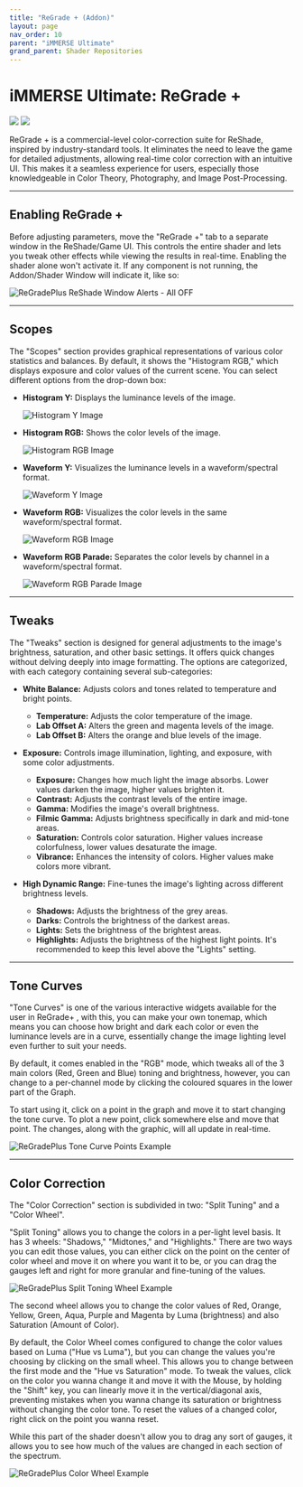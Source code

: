```yaml
---
title: "ReGrade + (Addon)"
layout: page
nav_order: 10
parent: "iMMERSE Ultimate"
grand_parent: Shader Repositories
---
```


<!-- Calls the CSS for the script that runs the sliders on the page -->
<!-- Why this is required, I will never fucking know because I tried everything to possibly get it to work without needing it LMAO -->
<link rel="stylesheet" href="{{ '/assets/css/juxtapose.css' | relative_url }}">

# iMMERSE Ultimate: ReGrade +

<div class="juxtapose" data-mode="horizontal">
 <img src="../images/regradeplus_header_off.webp" data-label="Disabled">
 <img src="../images/regradeplus_header_on.webp" data-label="Enabled">
</div>

ReGrade + is a commercial-level color-correction suite for ReShade, inspired by industry-standard tools. It eliminates the need to leave the game for detailed adjustments, allowing real-time color correction with an intuitive UI. This makes it a seamless experience for users, especially those knowledgeable in Color Theory, Photography, and Image Post-Processing.

---

## Enabling ReGrade +

Before adjusting parameters, move the "ReGrade +" tab to a separate window in the ReShade/Game UI. This controls the entire shader and lets you tweak other effects while viewing the results in real-time. Enabling the shader alone won't activate it. If any component is not running, the Addon/Shader Window will indicate it, like so:

![ReGradePlus ReShade Window Alerts - All OFF](../images/regradeplus_shaders_disabled.webp)

---

## Scopes

The "Scopes" section provides graphical representations of various color statistics and balances. By default, it shows the "Histogram RGB," which displays exposure and color values of the current scene. You can select different options from the drop-down box:

* **Histogram Y:** Displays the luminance levels of the image.

    ![Histogram Y Image](../images/regradeplus_histogram_y.webp)

* **Histogram RGB:** Shows the color levels of the image.

    ![Histogram RGB Image](../images/regradeplus_histogram_rgb.webp)

* **Waveform Y:** Visualizes the luminance levels in a waveform/spectral format.

    ![Waveform Y Image](../images/regradeplus_waveform_y.webp)

* **Waveform RGB:** Visualizes the color levels in the same waveform/spectral format.

    ![Waveform RGB Image](../images/regradeplus_waveform_rgb.webp)

* **Waveform RGB Parade:** Separates the color levels by channel in a waveform/spectral format.

    ![Waveform RGB Parade Image](../images/regradeplus_waveform_rgb_parade.webp)


---

## Tweaks

The "Tweaks" section is designed for general adjustments to the image's brightness, saturation, and other basic settings. It offers quick changes without delving deeply into image formatting. The options are categorized, with each category containing several sub-categories:

* **White Balance:** Adjusts colors and tones related to temperature and bright points.

    * **Temperature:** Adjusts the color temperature of the image.
    * **Lab Offset A:** Alters the green and magenta levels of the image.
    * **Lab Offset B:** Alters the orange and blue levels of the image.

* **Exposure:** Controls image illumination, lighting, and exposure, with some color adjustments.

    * **Exposure:** Changes how much light the image absorbs. Lower values darken the image, higher values brighten it.
    * **Contrast:** Adjusts the contrast levels of the entire image.
    * **Gamma:** Modifies the image's overall brightness.
    * **Filmic Gamma:** Adjusts brightness specifically in dark and mid-tone areas.
    * **Saturation:** Controls color saturation. Higher values increase colorfulness, lower values desaturate the image.
    * **Vibrance:** Enhances the intensity of colors. Higher values make colors more vibrant.

* **High Dynamic Range:** Fine-tunes the image's lighting across different brightness levels.

    * **Shadows:** Adjusts the brightness of the grey areas.
    * **Darks:** Controls the brightness of the darkest areas.
    * **Lights:** Sets the brightness of the brightest areas.
    * **Highlights:** Adjusts the brightness of the highest light points. It's recommended to keep this level above the "Lights" setting.

---

## Tone Curves

"Tone Curves" is one of the various interactive widgets available for the user in ReGrade+ , with this, you can make your own tonemap, which means you can choose how bright and dark each color or even the luminance levels are in a curve, essentially change the image lighting level even further to suit your needs.

By default, it comes enabled in the "RGB" mode, which tweaks all of the 3 main colors (Red, Green and Blue) toning and brightness, however, you can change to a per-channel mode by clicking the coloured squares in the lower part of the Graph.

To start using it, click on a point in the graph and move it to start changing the tone curve. To plot a new point, click somewhere else and move that point. The changes, along with the graphic, will all update in real-time.

![ReGradePlus Tone Curve Points Example](../images/regradeplus_tonecurve.webp)

---

## Color Correction

The "Color Correction" section is subdivided in two: "Split Tuning" and a "Color Wheel".

"Split Toning" allows you to change the colors in a per-light level basis. It has 3 wheels: "Shadows," "Midtones," and "Highlights." There are two ways you can edit those values, you can either click on the point on the center of color wheel and move it on where you want it to be, or you can drag the gauges left and right for more granular and fine-tuning of the values.

![ReGradePlus Split Toning Wheel Example](../images/regradeplus_colorcorrection.webp)

The second wheel allows you to change the color values of Red, Orange, Yellow, Green, Aqua, Purple and Magenta by Luma (brightness) and also Saturation (Amount of Color).

By default, the Color Wheel comes configured to change the color values based on Luma ("Hue vs Luma"), but you can change the values you're choosing by clicking on the small wheel. This allows you to change between the first mode and the "Hue vs Saturation" mode. To tweak the values, click on the color you wanna change it and move it with the Mouse, by holding the "Shift" key, you can linearly move it in the vertical/diagonal axis, preventing mistakes when you wanna change its saturation or brightness without changing the color tone. To reset the values of a changed color, right click on the point you wanna reset. 

While this part of the shader doesn't allow you to drag any sort of gauges, it allows you to see how much of the values are changed in each section of the spectrum.

![ReGradePlus Color Wheel Example](../images/regradeplus_huevsluma.webp)

<!-- Ending script that runs the sliders on the page -->
<script src="{{ '/assets/js/juxtapose.js' | relative_url }}"></script>
<script>
  document.addEventListener('DOMContentLoaded', function () {
    Juxtapose.make();
  });
</script>